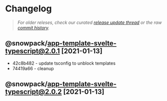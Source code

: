 # Changelog

> _For older releses, check our curated [release update thread](https://github.com/snowpackjs/snowpack/discussions/1183) or the raw [commit history](https://github.com/snowpackjs/snowpack/commits/main/create-snowpack-app/app-template-svelte-typescript)._

## @snowpack/app-template-svelte-typescript@2.0.1 [2021-01-13]

- 42c8b482 - update tsconfig to unblock templates
- 74419a66 - cleanup

## @snowpack/app-template-svelte-typescript@2.0.2 [2021-01-13]
